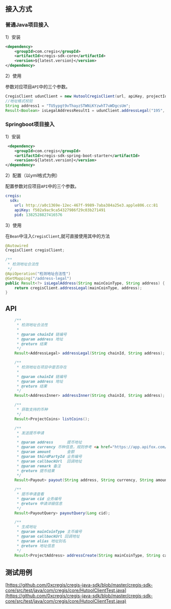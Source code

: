 ## 接入方式

### 普通Java项目接入

1）安装

```xml
<dependency>
    <groupId>com.cregis</groupId>
    <artifactId>cregis-sdk-core</artifactId>
    <version>${latest.version}</version>
</dependency>
```

2）使用

参数对应项目`API`中的三个参数。

```java
CregisClient udunClient = new HutoolCregisClient(url, apiKey, projectId);
//地址格式校验
String address1 = "TU5ypgt9vThayzSTWNiKYzwhT7uWDgcsUm";
Result<Boolean> isLegalAddressResult1 = udunClient.addressLegal("195", address1);
```

### Springboot项目接入

1）安装

```xml
 <dependency>
    <groupId>com.cregis</groupId>
    <artifactId>cregis-sdk-spring-boot-starter</artifactId>
    <version>${latest.version}</version>
</dependency>
```

2）配置（以yml格式为例）

配置参数对应项目`API`中的三个参数。

```yaml
cregis:
  sdk:
    url: http://a0c1369e-12ec-467f-9989-7aba384a25e3.apple806.cc:81
    apiKey: f502a9ac9ca54327986f29c03b271491
    pid: 1382528827416576
```

3）使用

在`Bean`中注入`CregisClient`,就可直接使用其中的方法

```java
@Autowired
CregisClient cregisClient;

/**
 * 检测地址合法性
 */
@ApiOperation("检测地址合法性")
@GetMapping("/address-legal")
public Result<?> isLegalAddress(String mainCoinType, String address) {
    return cregisClient.addressLegal(mainCoinType, address);
}
```

## API

```java
    /**
     * 检测地址合法性
     *
     * @param chainId 链编号
     * @param address 地址
     * @return 结果
     */
    Result<AddressLegal> addressLegal(String chainId, String address);

    /**
     * 检测地址在项目中是否存在
     *
     * @param chainId 链编号
     * @param address 地址
     * @return 结果
     */
    Result<AddressInner> addressInner(String chainId, String address);

    /**
     * 获取支持的币种
     */
    Result<ProjectCoins> listCoins();

    /**
     * 发送提币申请
     *
     * @param address      提币地址
     * @param currency 币种信息，规则参考 <a href="https://app.apifox.com/link/project/2923699/apis/doc-2804947"/>
     * @param amount       金额
     * @param thirdPartyId 业务编号
     * @param callbackUrl  回调地址
     * @param remark 备注
     * @return 提币结果
     */
    Result<Payout> payout(String address, String currency, String amount, String thirdPartyId, String callbackUrl, String remark);

    /**
     * 提币申请查看
     * @param cid 业务编号
     * @return 申请详细信息
     */
    Result<PayoutQuery> payoutQuery(Long cid);

    /**
     * 生成地址
     * @param mainCoinType 主币编号
     * @param callbackUrl 回调地址
     * @param alias 地址别名
     * @return 地址信息
     */
    Result<ProjectAddress> addressCreate(String mainCoinType, String callbackUrl, String alias);
```

## 测试用例
[https://github.com/0xcregis/cregis-java-sdk/blob/master/cregis-sdk-core/src/test/java/com/cregis/core/HutoolClientTest.java](https://github.com/0xcregis/cregis-java-sdk/blob/master/cregis-sdk-core/src/test/java/com/cregis/core/HutoolClientTest.java)
